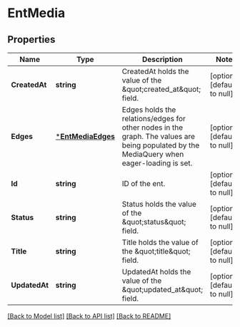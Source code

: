 # EntMedia

## Properties
Name | Type | Description | Notes
------------ | ------------- | ------------- | -------------
**CreatedAt** | **string** | CreatedAt holds the value of the \&quot;created_at\&quot; field. | [optional] [default to null]
**Edges** | [***EntMediaEdges**](ent.MediaEdges.md) | Edges holds the relations/edges for other nodes in the graph. The values are being populated by the MediaQuery when eager-loading is set. | [optional] [default to null]
**Id** | **string** | ID of the ent. | [optional] [default to null]
**Status** | **string** | Status holds the value of the \&quot;status\&quot; field. | [optional] [default to null]
**Title** | **string** | Title holds the value of the \&quot;title\&quot; field. | [optional] [default to null]
**UpdatedAt** | **string** | UpdatedAt holds the value of the \&quot;updated_at\&quot; field. | [optional] [default to null]

[[Back to Model list]](../README.md#documentation-for-models) [[Back to API list]](../README.md#documentation-for-api-endpoints) [[Back to README]](../README.md)


